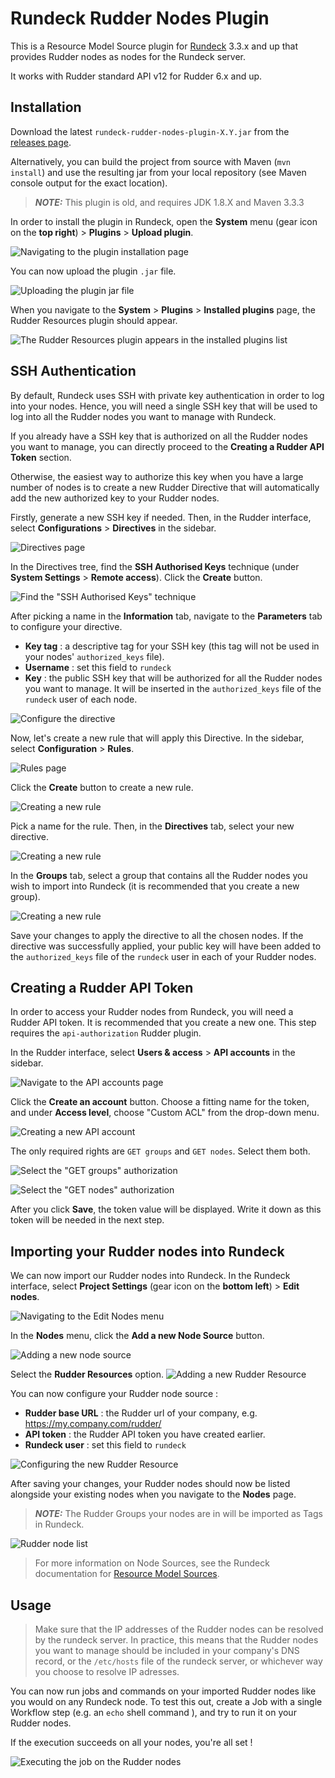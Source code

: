 Rundeck Rudder Nodes Plugin
===========================

This is a Resource Model Source plugin for [Rundeck][] 3.3.x and up that provides Rudder nodes as nodes for the Rundeck server.

[Rundeck]: https://www.rundeck.com/

It works with Rudder standard API v12 for Rudder 6.x and up.


Installation
------------

Download the latest `rundeck-rudder-nodes-plugin-X.Y.jar` from the [releases page](https://github.com/Normation/rundeck-plugin-rudder/releases).

Alternatively, you can build the project from source with Maven (`mvn install`) and use the resulting jar from your local repository (see Maven console output for the exact location).

> **_NOTE:_** This plugin is old, and requires JDK 1.8.X and Maven 3.3.3

In order to install the plugin in Rundeck, open the **System** menu (gear icon on the **top right**) > **Plugins** > **Upload plugin**.

![Navigating to the plugin installation page](readme-resources/installation_1.png)

You can now upload the plugin `.jar` file.

![Uploading the plugin jar file](readme-resources/installation_2.png)

When you navigate to the **System** > **Plugins** > **Installed plugins** page, the Rudder Resources plugin should appear.

![The Rudder Resources plugin appears in the installed plugins list](readme-resources/installation_3.png)


SSH Authentication
------------------

By default, Rundeck uses SSH with private key authentication in order to log into your nodes. Hence, you will need a single SSH key that will be used to log into all the Rudder nodes you want to manage with Rundeck.

If you already have a SSH key that is authorized on all the Rudder nodes you want to manage, you can directly proceed to the **Creating a Rudder API Token** section.

Otherwise, the easiest way to authorize this key when you have a large number of nodes is to create a new Rudder Directive that will automatically add the new authorized key to your Rudder nodes.

Firstly, generate a new SSH key if needed. Then, in the Rudder interface, select **Configurations** > **Directives** in the sidebar.

![Directives page](readme-resources/ssh_1.png)

In the Directives tree, find the **SSH Authorised Keys** technique (under **System Settings** > **Remote access**). Click the **Create** button.

![Find the "SSH Authorised Keys" technique](readme-resources/ssh_2.png)

After picking a name in the **Information** tab, navigate to the **Parameters** tab to configure your directive. 
- **Key tag** : a descriptive tag for your SSH key (this tag will not be used in your nodes' `authorized_keys` file).
- **Username** : set this field to `rundeck`
- **Key** : the public SSH key that will be authorized for all the Rudder nodes you want to manage. It will be inserted in the `authorized_keys` file of the `rundeck` user of each node.

![Configure the directive](readme-resources/ssh_3.png)

Now, let's create a new rule that will apply this Directive. In the sidebar, select **Configuration** > **Rules**. 

![Rules page](readme-resources/ssh_4.png)

Click the **Create** button to create a new rule.

![Creating a new rule](readme-resources/ssh_5.png)

Pick a name for the rule. Then, in the **Directives** tab, select your new directive.

![Creating a new rule](readme-resources/ssh_6.png)

In the **Groups** tab, select a group that contains all the Rudder nodes you wish to import into Rundeck (it is recommended that you create a new group).

![Creating a new rule](readme-resources/ssh_7.png)

Save your changes to apply the directive to all the chosen nodes. If the directive was successfully applied, your public key will have been added to the `authorized_keys` file of the `rundeck` user in each of your Rudder nodes.


Creating a Rudder API Token 
---------------------------

In order to access your Rudder nodes from Rundeck, you will need a Rudder API token. It is recommended that you create a new one. This step requires the `api-authorization` Rudder plugin.

In the Rudder interface, select **Users & access** > **API accounts** in the sidebar.

![Navigate to the API accounts page](readme-resources/token_1.png)

Click the **Create an account** button. Choose a fitting name for the token, and under **Access level**, choose "Custom ACL" from the drop-down menu.

![Creating a new API account](readme-resources/token_2.png)

The only required rights are `GET groups` and `GET nodes`. Select them both.

![Select the "GET groups" authorization](readme-resources/token_3.png)

![Select the "GET nodes" authorization](readme-resources/token_4.png)

After you click **Save**, the token value will be displayed. Write it down as this token will be needed in the next step. 


Importing your Rudder nodes into Rundeck
----------------------------------------

We can now import our Rudder nodes into Rundeck. In the Rundeck interface, select **Project Settings** (gear icon on the **bottom left**) > **Edit nodes**.

![Navigating to the Edit Nodes menu](readme-resources/importing_1.png)

In the **Nodes** menu, click the **Add a new Node Source** button.

![Adding a new node source](readme-resources/importing_2.png)

Select the **Rudder Resources** option.
![Adding a new Rudder Resource](readme-resources/importing_3.png)

You can now configure your Rudder node source :
- **Rudder base URL** : the Rudder url of your company, e.g. https://my.company.com/rudder/ 
- **API token** : the Rudder API token you have created earlier.
- **Rundeck user** : set this field to `rundeck`

![Configuring the new Rudder Resource](readme-resources/importing_4.png)

After saving your changes, your Rudder nodes should now be listed alongside your existing nodes when you navigate to the **Nodes** page. 

> **_NOTE:_** The Rudder Groups your nodes are in will be imported as Tags in Rundeck.

![Rudder node list](readme-resources/importing_5.png)

> For more information on Node Sources, see the Rundeck documentation for [Resource Model Sources](https://docs.rundeck.com/4.14.1/manual/projects/resource-model-sources/).


Usage
-----

> Make sure that the IP addresses of the Rudder nodes can be resolved by the rundeck server. In practice, this means that the Rudder nodes you want to manage should be included in your company's DNS record, or the `/etc/hosts` file of the rundeck server, or whichever way you choose to resolve IP adresses.

You can now run jobs and commands on your imported Rudder nodes like you would on any Rundeck node. To test this out, create a Job with a single Workflow step (e.g. an `echo` shell command ), and try to run it on your Rudder nodes.

If the execution succeeds on all your nodes, you're all set !

![Executing the job on the Rudder nodes](readme-resources/usage.png)

